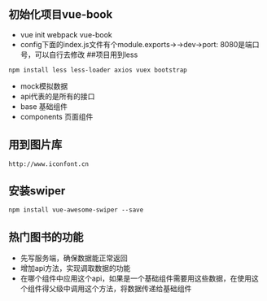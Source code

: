 ## 初始化项目vue-book
- vue init webpack vue-book
- config下面的index.js文件有个module.exports->->dev->port: 8080是端口号，可以自行去修改
##项目用到less
```
npm install less less-loader axios vuex bootstrap
```
- mock模拟数据
- api代表的是所有的接口
- base 基础组件
- components 页面组件

## 用到图片库
```
http://www.iconfont.cn
```

## 安装swiper
```
npm install vue-awesome-swiper --save
```
## 热门图书的功能
- 先写服务端，确保数据能正常返回
- 增加api方法，实现调取数据的功能
- 在哪个组件中应用这个api，如果是一个基础组件需要用这些数据，在使用这个组件得父级中调用这个方法，将数据传递给基础组件